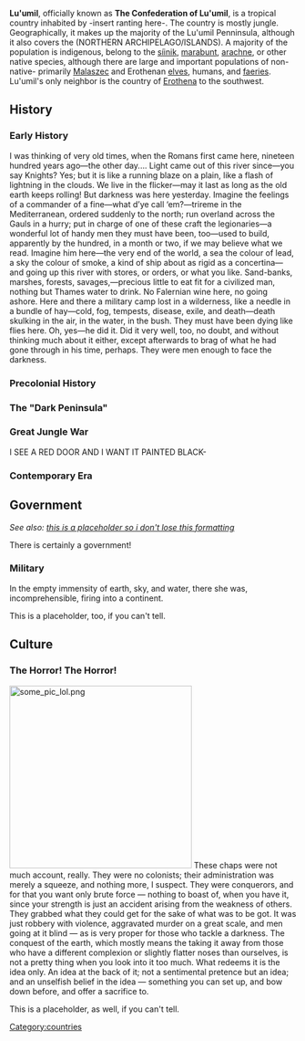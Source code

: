 **Lu'umil**, officially known as **The Confederation of Lu'umil**, is a
tropical country inhabited by -insert ranting here-. The country is
mostly jungle. Geographically, it makes up the majority of the Lu'umil
Penninsula, although it also covers the (NORTHERN ARCHIPELAGO/ISLANDS).
A majority of the population is indigenous, belong to the
[síinik](síinik "wikilink"), [marabunt](marabunt "wikilink"),
[arachne](arachne "wikilink"), or other native species, although there
are large and important populations of non-native- primarily
[Malaszec](Malaszec "wikilink") and Erothenan [elves](Elf "wikilink"),
humans, and [faeries](Faerie "wikilink"). Lu'umil's only neighbor is the
country of [Erothena](Erothena "wikilink") to the southwest.

## History

### Early History

I was thinking of very old times, when the Romans first came here,
nineteen hundred years ago—the other day.... Light came out of this
river since—you say Knights? Yes; but it is like a running blaze on a
plain, like a flash of lightning in the clouds. We live in the
flicker—may it last as long as the old earth keeps rolling! But darkness
was here yesterday. Imagine the feelings of a commander of a fine—what
d’ye call ‘em?—trireme in the Mediterranean, ordered suddenly to the
north; run overland across the Gauls in a hurry; put in charge of one of
these craft the legionaries—a wonderful lot of handy men they must have
been, too—used to build, apparently by the hundred, in a month or two,
if we may believe what we read. Imagine him here—the very end of the
world, a sea the colour of lead, a sky the colour of smoke, a kind of
ship about as rigid as a concertina—and going up this river with stores,
or orders, or what you like. Sand-banks, marshes, forests,
savages,—precious little to eat fit for a civilized man, nothing but
Thames water to drink. No Falernian wine here, no going ashore. Here and
there a military camp lost in a wilderness, like a needle in a bundle of
hay—cold, fog, tempests, disease, exile, and death—death skulking in the
air, in the water, in the bush. They must have been dying like flies
here. Oh, yes—he did it. Did it very well, too, no doubt, and without
thinking much about it either, except afterwards to brag of what he had
gone through in his time, perhaps. They were men enough to face the
darkness.

### Precolonial History

### The "Dark Peninsula"

### Great Jungle War

I SEE A RED DOOR AND I WANT IT PAINTED BLACK-

### Contemporary Era

## Government

*See also: [this is a placeholder so i don't lose this
formatting](this_is_a_placeholder_so_i_don't_lose_this_formatting "wikilink")*

There is certainly a government!

### Military

In the empty immensity of earth, sky, and water, there she was,
incomprehensible, firing into a continent.

This is a placeholder, too, if you can't tell.

## Culture

### The Horror! The Horror!

<img src="some_pic_lol.png" title="some_pic_lol.png" width="320"
alt="some_pic_lol.png" /> These chaps were not much account, really.
They were no colonists; their administration was merely a squeeze, and
nothing more, I suspect. They were conquerors, and for that you want
only brute force — nothing to boast of, when you have it, since your
strength is just an accident arising from the weakness of others. They
grabbed what they could get for the sake of what was to be got. It was
just robbery with violence, aggravated murder on a great scale, and men
going at it blind — as is very proper for those who tackle a darkness.
The conquest of the earth, which mostly means the taking it away from
those who have a different complexion or slightly flatter noses than
ourselves, is not a pretty thing when you look into it too much. What
redeems it is the idea only. An idea at the back of it; not a
sentimental pretence but an idea; and an unselfish belief in the idea —
something you can set up, and bow down before, and offer a sacrifice to.

This is a placeholder, as well, if you can't tell.

[Category:countries](Category:countries "wikilink")